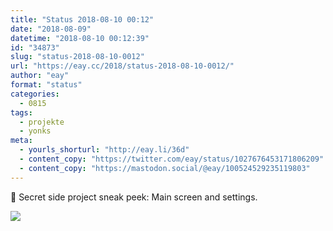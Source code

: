 ```yaml
---
title: "Status 2018-08-10 00:12"
date: "2018-08-09"
datetime: "2018-08-10 00:12:39"
id: "34873"
slug: "status-2018-08-10-0012"
url: "https://eay.cc/2018/status-2018-08-10-0012/"
author: "eay"
format: "status"
categories:
  - 0815
tags:
  - projekte
  - yonks
meta:
  - yourls_shorturl: "http://eay.li/36d"
  - content_copy: "https://twitter.com/eay/status/1027676453171806209"
  - content_copy: "https://mastodon.social/@eay/100524529235119803"
---
```


🤫 Secret side project sneak peek: Main screen and settings.

![](https://eay.cc/uploads/2018/side-project-sneak-peek-2.jpeg)
